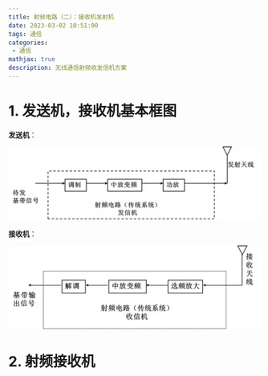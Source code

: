 ```yaml
---
title: 射频电路（二）：接收机发射机
date: 2023-03-02 10:51:00
tags: 通信
categories:
 - 通信
mathjax: true
description: 无线通信射频收发信机方案
---
```


# 1. 发送机，接收机基本框图

**发送机**：

![image-20231005154817219](射频电路（二）：接收机发射机/image-20231005154817219.png)

**接收机**：

![image-20231005154945633](射频电路（二）：接收机发射机/image-20231005154945633.png)

# 2. 射频接收机

